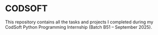 # CODSOFT
This repository contains all the tasks and projects I completed during my CodSoft Python Programming Internship (Batch B51 – September 2025).
